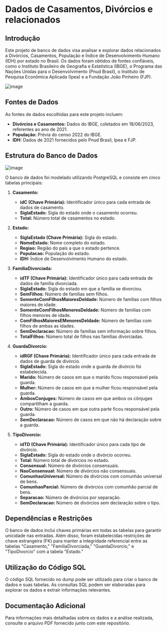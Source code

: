 # Dados de Casamentos, Divórcios e relacionados

## Introdução
 Este projeto de banco de dados visa analisar e explorar dados relacionados a Divórcios, Casamentos, População e Índice de Desenvolvimento Humano (IDH) por estado no Brasil. Os dados foram obtidos de fontes confiáveis, como o Instituto Brasileiro de Geografia e Estatística (IBGE), o Programa das Nações Unidas para o Desenvolvimento (Pnud Brasil), o Instituto de Pesquisa Econômica Aplicada (Ipea) e a Fundação João Pinheiro (FJP).

 ![image](https://github.com/leticiascofield/BancoDeDados_CasamentosEDivorcios/assets/125830543/9dde8a32-7d93-4a4e-8a49-2c9e0a82cf11)



## Fontes de Dados
 As fontes de dados escolhidas para este projeto incluem:
- **Divórcios e Casamentos:** Dados do IBGE, coletados em 18/06/2023, referentes ao ano de 2021.
- **População:** Prévia do censo 2022 do IBGE.
- **IDH:** Dados de 2021 fornecidos pelo Pnud Brasil, Ipea e FJP.

## Estrutura do Banco de Dados

![image](https://github.com/leticiascofield/BancoDeDados_CasamentosEDivorcios/assets/125830543/b63671e7-3292-4833-811c-877c4498b34d)

 O banco de dados foi modelado utilizando PostgreSQL e consiste em cinco tabelas principais:

1. **Casamento:**
    - **idC (Chave Primária):** Identificador único para cada entrada de dados de casamento.
    - **SiglaEstado:** Sigla do estado onde o casamento ocorreu.
    - **Total:** Número total de casamentos no estado.

2. **Estado:**
    - **SiglaEstado (Chave Primária):** Sigla do estado.
    - **NomeEstado:** Nome completo do estado.
    - **Regiao:** Região do país a que o estado pertence.
    - **Populacao:** População do estado.
    - **IDH:** Índice de Desenvolvimento Humano do estado.

3. **FamiliaDivorciada:**
    - **idTF (Chave Primária):** Identificador único para cada entrada de dados de família divorciada.
    - **SiglaEstado:** Sigla do estado em que a família se divorciou.
    - **SemFilhos:** Número de famílias sem filhos.
    - **SomenteComFilhosMaioresDeIdade:** Número de famílias com filhos maiores de idade.
    - **SomenteComFilhosMenoresDeIdade:** Número de famílias com filhos menores de idade.
    - **ComFilhosMaioresEMenoresDeIdade:** Número de famílias com filhos de ambas as idades.
    - **SemDeclaracao:** Número de famílias sem informação sobre filhos.
    - **TotalFilhos:** Número total de filhos nas famílias divorciadas.

4. **GuardaDivorcio:**
    - **idRGF (Chave Primária):** Identificador único para cada entrada de dados de guarda de divórcio.
    - **SiglaEstado:** Sigla do estado onde a guarda de divórcio foi estabelecida.
    - **Marido:** Número de casos em que o marido ficou responsável pela guarda.
    - **Mulher:** Número de casos em que a mulher ficou responsável pela guarda.
    - **AmbosConjuges:** Número de casos em que ambos os cônjuges compartilham a guarda.
    - **Outro:** Número de casos em que outra parte ficou responsável pela guarda.
    - **SemDeclaracao:** Número de casos em que não há declaração sobre a guarda.

5. **TipoDivorcio:**
    - **idTD (Chave Primária):** Identificador único para cada tipo de divórcio.
    - **SiglaEstado:** Sigla do estado onde o divórcio ocorreu.
    - **Total:** Número total de divórcios no estado.
    - **Consensual:** Número de divórcios consensuais.
    - **NaoConsensual:** Número de divórcios não consensuais.
    - **ComunhaoUniversal:** Número de divórcios com comunhão universal de bens.
    - **ComunhaoParcial:** Número de divórcios com comunhão parcial de bens.
    - **Separacao:** Número de divórcios por separação.
    - **SemDeclaracao:** Número de divórcios sem declaração sobre o tipo.

## Dependências e Restrições
 O banco de dados inclui chaves primárias em todas as tabelas para garantir unicidade nas entradas. Além disso, foram estabelecidas restrições de chave estrangeira (FK) para manter a integridade referencial entre as tabelas "Casamento," "FamiliaDivorciada," "GuardaDivorcio," e "TipoDivorcio" com a tabela "Estado."

## Utilização do Código SQL
 O código SQL fornecido no dump pode ser utilizado para criar o banco de dados e suas tabelas. As consultas SQL podem ser elaboradas para explorar os dados e extrair informações relevantes.

## Documentação Adicional
 Para informações mais detalhadas sobre os dados e a análise realizada, consulte o arquivo PDF fornecido junto com este repositório.
